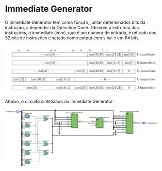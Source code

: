 # Immediate Generator

O Immediate Generator tem como função, juntar determinados bits da instrução, a depender da Operation Code. Observe a estrutura das instruções, o immediate (imm), que é um número de entrada, é retirado dos 32 bits de instruções e setado como output com sinal e em 64 bits.

![inst](typesOfImmediate.png)

Abaixo, o circuito sintetizado do Immediate Generator:

![immediateG](immediateG.JPG)
